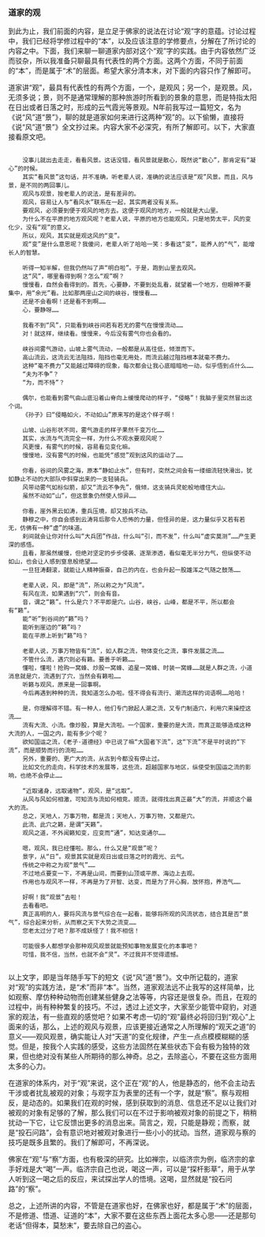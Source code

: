 ### 道家的观

   到此为止，我们前面的内容，是立足于佛家的说法在讨论“观”字的意蕴。讨论过程中，我们已经将学修过程中的“本”，以及应该注意的学修要点，分解在了所讨论的内容之中。下面，我们来聊一聊道家内部对这个“观”字的实践。由于内容依然广泛而驳杂，所以我准备只聊最具有代表性的两个方面。这两个方面，不同于前面的“本”，而是属于“术”的层面。希望大家分清本末，对下面的内容只作了解即可。

   道家讲“观”，最具有代表性的有两个方面，一个，是观风；另一个，是观景。风，无须多说；景，则不是通常理解的那种旅游时所看到的景象的意思，而是特指太阳在日出或者日落之时，形成的云气霞光等景观。N年前我写过一篇短文，名为《说“风”道“景”》，聊的就是道家如何来进行这两种“观”的。以下偷懒，直接将《说“风”道“景”》全文抄过来。内容大家不必深究，有所了解即可。以下，大家直接看原文吧。

```

	没事儿就出去走走，看看风景。这话没错，看风景就是散心，既然说“散心”，那肯定有“凝心”的时候。
	其实“看风景”这句话，并不准确，听老辈人说，准确的说法应该是“观”风景。而且，风与景，是不同的两回事儿。
	观风与观景，按老辈人的说法，是有差异的。
	观风，容易让人与“看风水”联系在一起，其实两者没有关系。
	要观风，必须要到便于观风的地方去。这便于观风的地方，一般就是大山里。
	为什么不在平原的地方观风呢？老辈人说，平原的地方也能观风，只是地势太平，风的变化少，没有“观”的意义。
	所以，观风，其实就是观这风的“变”。
	观“变”是什么意思呢？我傻问，老辈人听了哈哈一笑：多看这“变”，能养人的“气”，能增长人的智慧。

	听得一知半解，但我仍然叫了声“明白啦”。于是，跑到山里去观风。
	这“风”，哪里看得到啊？怎么“观”啊？
	慢慢看，自然会看得到的。首先，心要静，不要到处乱看，就望着一个地方，但眼神不要集中，用“余光”看。比如那两座山之间的峡谷，慢慢看……
	还是不会看啊！还是看不到啊……
	心，要静呀……

	我看不到“风”，只能看到峡谷间若有若无的雾气在慢慢流动……
	对！就这样，继续看。慢慢来，今后没有雾气你也会看的。

	峡谷间雾气游动，山坡上雾气流动，一般都是从高往低，倾泄而下。
	高山流云，这流云无法阻挡，阻挡也毫无用处，而流云越过阻挡根本就毫不费力。
	这种“毫不费力”又能越过障碍的现象，每次都会让我心底暗暗地一动，似乎悟到点什么……
	“夫为不争”？
	“为，而不恃”？

	偶尔，也能看到雾气由山底沿着山脊向上缓慢爬动的样子，“侵略”！我脑子里突然冒出这个词。
	《孙子》曰“侵略如火，不动如山”原来写的是这个样子啊！

	山坡、山谷形状不同，雾气游走的样子果然千变万化……
	其实，水流与气流完全一样，为什么不观水要观风呢？
	风更慢，有雾气的时候，容易看见变化嘛。
	慢慢地，没有雾气的时候，也能凭“感觉”观到这风的运动了……

	你看，谷间的风雾之海，原本“静如止水”，但有时，突然之间会有一缕细流轻快滑出，犹如静止不动的大部队中斜穿出来的一支轻骑兵。
	风带动雾气如标似箭，却又“流云不争先”，俄倾，这支骑兵灵蛇般地缠住大山。
	虽然不动如“山”，但这景象仍然使人惊异……

	你看，崖外黑云如涛，重兵压境，却又按兵不动。
	静穆之中，你自会感到云涛背后那令人恐怖的力量，但怪异的是，这力量似乎又若有若无，仿佛有一种“虚”的味道。
	刹间就会让你对什么叫“大兵团”作战，什么叫“引，而不发”，什么叫“虚实莫测”……产生更深的感悟。
	且看，那虽然缓慢，但绝对坚定的步步侵袭、逐渐渗透，看似毫无半分力气，但纵使不动如山，也会让人感到窒息般绝望……
	一旦狂涛翻滚，就能让人精神振奋，自己的内在，也会升起一股雄浑之气随之鼓荡……

	老辈人说，风，即是“流”，所以称之为“风流”。
	有风在流，如果遇到“穴”，则会有音。
	音，谓之“籁”。什么是穴？不平即是穴。山谷，峡谷，山峰，都是不平，所以都会有“籁”。
	能“听”到谷间的“籁”吗？
	能听到崖边的“籁”吗？
	能在平原上听到“籁”吗？

	老辈人说，万事万物皆有“流”，如人群之流，物体变化之流，事件发展之流……
	不管什么流，遇穴则必有籁。要善于听籁……
	懂啦，懂啦！抢购一窝蜂、炒股一窝蜂、追星一窝蜂、时装一窝蜂……就是人群之流，小道消息就是穴，流遇到了穴，当然会有籁啦……
	听籁与观风，原来是一回事啊。
	今后再遇到种种的流，我知道怎么办啦。怪不得会有流行、潮流这样的词语啊……哈哈！

	是，你理解得不错。有一种人，他们专门掀起人潮之流，又专门制造穴，利用穴来操控这流……
	流有大流、小流。像炒股，算是大流啦。一个国家，重要的是大流，而真正能够造成这种大流的人，一国之内，能有多少个呢？
	欲知国运之流，《老子·道德经》中已说了嘛“大国者下流”，这“下流”不是平时说的“下流”，而是顺势而行的流啦……
	另外，重要的、更广大的流，从古到今都没有停止过。
	比如文化的走向，科学技术的发展等，这些流，超越国家与地区，纵使受到国运之流的影响，也绝不会停止……

	“近取诸身，远取诸物”，观风，是“远取”。
	从风与风如何相激，可知流与流如何相竞。顺流，就得找出真正最“大”的流，并顺这个最大的流。
	总之，天地人，万事万物，都是流；天地人，万事万物，又都是穴。
	此流、此穴之籁，是谓“天籁”。
	观风之道，不外闻籁知变，应变而“通”，知达变通尔……

	嗯，观风，我已经懂啦。那么，什么又是“观景”呢？
	景字，从“日”。观景其实就是观日出或日落之时的霞光、云气。
	传统之中称之为观“景气”……
	不过地点要变一下，不再是山间，而要到山顶或平原、海边上去观。
	作用也与观风不一样，不再是为了开智、达变，而是为了开心胸，放怀抱，养浩气……

	好啊！我“观景”去啦！
	去看看吧。
	真正高明的人，要将风流与景气综合在一起看，能够将所观的风流状态，结合其是否“景气”，综合起来分析，从而察之天下大势之流变……
	您老太过分了吧？那不成妖怪了！我不相信！

	可能很多人都想学会那种观风观景就能预知事物发展变化的本事吧？
	可惜，我不信，当然，也就不会“灵”。不过我并不觉得遗憾。
   
```


   以上文字，即是当年随手写下的短文《说“风”道“景”》。文中所记载的，道家对“观”的实践方法，是“术”而非“本”。当然，道家观法远不止我写的这样简单，比如观察、摩仿种种动物而创建某些健身之法等等，内容还是很复杂。而且，在观的过程中，尚有种种繁复的技巧。不过，透过上述文字，大家至少能管中窥豹，对道家的观法，有一些直观的感觉吧？如果不考虑一切的“观”最终必将回归到“观心”上面来的话，那么，上述的观风与观景，应该更接近通常之人所理解的“观天之道”的意义——观风观景，确实能让人对“天道”的变化规律，产生一点点模模糊糊的感觉。但是，按我个人实践的感受，这些方法固然在某些状态下会有极为独特的效果，但也绝对没有某些人所期待的那么神奇。总之，去除盗心，不要在这些方面用太多的心力。

   在道家的体系内，对于“观”来说，这个正在“观”的人，他是静态的，他不会主动去干涉或者扰乱被观的对象；与观字互为表里的还有一个字，就是“察”。察与观相反，是动态的。如果我们在观的时候，感到获取到的消息、信息还不足以让我们对被观的对象有足够的了解，那么我们可以在不过于影响被观对象的前提之下，稍稍扰动一下它，让它反馈出更多的消息出来。简言之，观，只能是静观；而察，就是“投石问路”，会有意识地对被观对象进行一些小小的扰动。当然，道家观与察的技巧是既多且繁的。我们了解即可，不再深说。

   佛家在“观”与“察”方面，也有极深的研究。比如禅宗，以临济宗为例，临济宗的拿手好戏是大“喝”一声。临济宗自己也说，喝这一声，可以是“探杆影草”，用于从学人听到这一喝之后的反应，来试探出学人的悟境。这喝，显然就是“投石问路”的“察”。

   总之，上述所讲的内容，不管是在道家也好，在佛家也好，都是属于“术”的层面，不是修道、悟道、证道的“本”，大家不要在这些东西上面花太多心思——还是那句老话“但得本，莫愁末”，要去除自己的盗心。
   
   